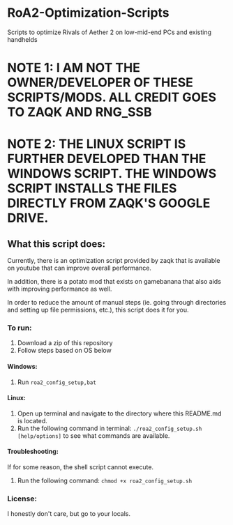 # RoA2-Optimization-Scripts
Scripts to optimize Rivals of Aether 2 on low-mid-end PCs and existing handhelds

# NOTE 1: I AM NOT THE OWNER/DEVELOPER OF THESE SCRIPTS/MODS. ALL CREDIT GOES TO ZAQK AND RNG_SSB
# NOTE 2: THE LINUX SCRIPT IS FURTHER DEVELOPED THAN THE WINDOWS SCRIPT. THE WINDOWS SCRIPT INSTALLS THE FILES DIRECTLY FROM ZAQK'S GOOGLE DRIVE.

## What this script does:
Currently, there is an optimization script provided by zaqk that is available on youtube that can improve overall performance.

In addition, there is a potato mod that exists on gamebanana that also aids with improving performance as well.

In order to reduce the amount of manual steps (ie. going through directories and setting up file permissions, etc.), this script does it for you.

### To run:
1. Download a zip of this repository
2. Follow steps based on OS below

#### Windows:
1. Run `roa2_config_setup,bat`

#### Linux:
1. Open up terminal and navigate to the directory where this README.md is located.
2. Run the following command in terminal: `./roa2_config_setup.sh [help/options]` to see what commands are available.

#### Troubleshooting:
If for some reason, the shell script cannot execute.
1. Run the following command: `chmod +x roa2_config_setup.sh`


### License:
I honestly don't care, but go to your locals.

